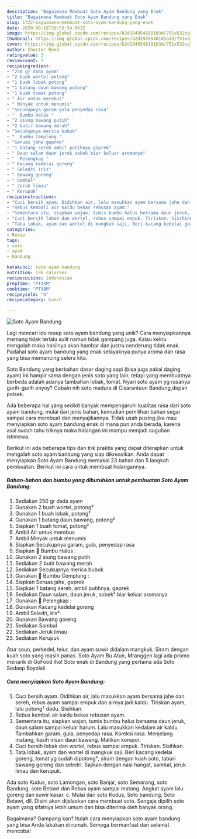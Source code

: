 ```yaml
---
description: "Bagaimana Membuat Soto Ayam Bandung yang Enak"
title: "Bagaimana Membuat Soto Ayam Bandung yang Enak"
slug: 1722-bagaimana-membuat-soto-ayam-bandung-yang-enak
date: 2020-08-16T20:53:54.063Z
image: https://img-global.cpcdn.com/recipes/b2d1949548101b3d/751x532cq70/soto-ayam-bandung-foto-resep-utama.jpg
thumbnail: https://img-global.cpcdn.com/recipes/b2d1949548101b3d/751x532cq70/soto-ayam-bandung-foto-resep-utama.jpg
cover: https://img-global.cpcdn.com/recipes/b2d1949548101b3d/751x532cq70/soto-ayam-bandung-foto-resep-utama.jpg
author: Chester Reed
ratingvalue: 3
reviewcount: 7
recipeingredient:
- "250 gr dada ayam"
- "2 buah wortel potong"
- "1 buah lobak potong"
- "1 batang daun bawang potong"
- "1 buah tomat potong"
- " Air untuk merebus"
- " Minyak untuk menumis"
- "Secukupnya garam gula penyedap rasa"
- "  Bumbu Halus "
- "2 siung bawang putih"
- "2 butir bawang merah"
- "Secukupnya merica bubuk"
- "  Bumbu Cemplung "
- "Seruas jahe geprek"
- "1 batang sereh ambil putihnya geprek"
- " Daun salam daun jeruk sobek biar keluar aromanya"
- "  Pelengkap "
- " Kacang kedelai goreng"
- " Seledri iris"
- " Bawang goreng"
- " Sambal"
- " Jeruk limau"
- " Kerupuk"
recipeinstructions:
- "Cuci bersih ayam. Didihkan air, lalu masukkan ayam bersama jahe dan sereh, rebus ayam sampai empuk dan airnya jadi kaldu. Tiriskan ayam, lalu potong² dadu. Sisihkan."
- "Rebus kembali air kaldu bekas rebusan ayam."
- "Sementara itu, siapkan wajan, tumis bumbu halus bersama daun jeruk, daun salam sampai keluar harum. Lalu masukkan kedalam air kaldu. Tambahkan garam, gula, penyedap rasa. Koreksi rasa. Menjelang matang, kasih irisan daun bawang. Matikan kompor."
- "Cuci bersih lobak dan wortel, rebus sampai empuk. Tiriskan. Sisihkan."
- "Tata lobak, ayam dan wortel di mangkuk saji. Beri kacang kedelai goreng, tomat yg sudah dipotong², siram dengan kuah soto, taburi bawang goreng dan seledri. Sajikan dengan nasi hangat, sambal, jeruk limau dan kerupuk."
categories:
- Resep
tags:
- soto
- ayam
- bandung

katakunci: soto ayam bandung 
nutrition: 136 calories
recipecuisine: Indonesian
preptime: "PT35M"
cooktime: "PT38M"
recipeyield: "4"
recipecategory: Lunch

---
```



![Soto Ayam Bandung](https://img-global.cpcdn.com/recipes/b2d1949548101b3d/751x532cq70/soto-ayam-bandung-foto-resep-utama.jpg)

Lagi mencari ide resep soto ayam bandung yang unik? Cara menyiapkannya memang tidak terlalu sulit namun tidak gampang juga. Kalau keliru mengolah maka hasilnya akan hambar dan justru cenderung tidak enak. Padahal soto ayam bandung yang enak selayaknya punya aroma dan rasa yang bisa memancing selera kita.

Soto Bandung yang berbahan dasar daging sapi (bisa juga pakai daging ayam) ini hampir sama dengan jenis soto yang lain, tetapi yang membuatnya berbeda adalah adanya tambahan lobak, tomat. Nyari soto ayam yg rasanya gurih-gurih enyoy? Cobain nih soto madura di Cisaranteun Bandung,depan polsek.

Ada beberapa hal yang sedikit banyak mempengaruhi kualitas rasa dari soto ayam bandung, mulai dari jenis bahan, kemudian pemilihan bahan segar sampai cara membuat dan menyajikannya. Tidak usah pusing jika mau menyiapkan soto ayam bandung enak di mana pun anda berada, karena asal sudah tahu triknya maka hidangan ini mampu menjadi suguhan istimewa.


Berikut ini ada beberapa tips dan trik praktis yang dapat diterapkan untuk mengolah soto ayam bandung yang siap dikreasikan. Anda dapat menyiapkan Soto Ayam Bandung memakai 23 bahan dan 5 langkah pembuatan. Berikut ini cara untuk membuat hidangannya.

<!--inarticleads1-->

##### Bahan-bahan dan bumbu yang dibutuhkan untuk pembuatan Soto Ayam Bandung:

1. Sediakan 250 gr dada ayam
1. Gunakan 2 buah wortel, potong²
1. Gunakan 1 buah lobak, potong²
1. Gunakan 1 batang daun bawang, potong²
1. Siapkan 1 buah tomat, potong²
1. Ambil  Air untuk merebus
1. Ambil  Minyak untuk menumis
1. Siapkan Secukupnya garam, gula, penyedap rasa
1. Siapkan  🍅 Bumbu Halus :
1. Gunakan 2 siung bawang putih
1. Sediakan 2 butir bawang merah
1. Sediakan Secukupnya merica bubuk
1. Gunakan  🌿 Bumbu Cemplung :
1. Siapkan Seruas jahe, geprek
1. Siapkan 1 batang sereh, ambil putihnya, geprek
1. Sediakan  Daun salam, daun jeruk, sobek² biar keluar aromanya
1. Gunakan  💮 Pelengkap :
1. Gunakan  Kacang kedelai goreng
1. Ambil  Seledri, iris²
1. Gunakan  Bawang goreng
1. Sediakan  Sambal
1. Sediakan  Jeruk limau
1. Sediakan  Kerupuk


Atur soun, perkedel, telur, dan ayam suwir didalam mangkuk. Siram dengan kuah soto yang masih panas. Soto Ayam Bu Atun, Mranggen lagi ada promo menarik di GoFood lho! Soto enak di Bandung yang pertama ada Soto Sedaap Boyolali. 

<!--inarticleads2-->

##### Cara menyiapkan Soto Ayam Bandung:

1. Cuci bersih ayam. Didihkan air, lalu masukkan ayam bersama jahe dan sereh, rebus ayam sampai empuk dan airnya jadi kaldu. Tiriskan ayam, lalu potong² dadu. Sisihkan.
1. Rebus kembali air kaldu bekas rebusan ayam.
1. Sementara itu, siapkan wajan, tumis bumbu halus bersama daun jeruk, daun salam sampai keluar harum. Lalu masukkan kedalam air kaldu. Tambahkan garam, gula, penyedap rasa. Koreksi rasa. Menjelang matang, kasih irisan daun bawang. Matikan kompor.
1. Cuci bersih lobak dan wortel, rebus sampai empuk. Tiriskan. Sisihkan.
1. Tata lobak, ayam dan wortel di mangkuk saji. Beri kacang kedelai goreng, tomat yg sudah dipotong², siram dengan kuah soto, taburi bawang goreng dan seledri. Sajikan dengan nasi hangat, sambal, jeruk limau dan kerupuk.


Ada soto Kudus, soto Lamongan, soto Banjar, soto Semarang, soto Bandung, soto Betawi dan Rebus ayam sampai matang. Angkat ayam lalu goreng dan suwir kasar. c. Mulai dari soto Kudus, Soto bandung, Soto Betawi, dll. Disini akan dijelaskan cara membuat soto. Sengaja dipilih soto ayam yang sifatnya lebih umum dan bisa diterima oleh banyak orang. 

Bagaimana? Gampang kan? Itulah cara menyiapkan soto ayam bandung yang bisa Anda lakukan di rumah. Semoga bermanfaat dan selamat mencoba!

